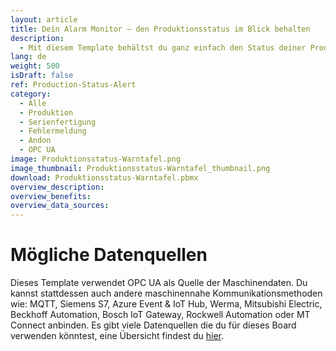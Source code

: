 ```yaml
---
layout: article
title: Dein Alarm Monitor – den Produktionsstatus im Blick behalten
description: 
  - Mit diesem Template behältst du ganz einfach den Status deiner Produktion im Blick. Nutze es zum effizienten Monitoring deiner Maschinen und lass dir Störungen, sowie die Art der Fehlermeldung in Echtzeit anzeigen. Durch die blitzschnelle Kommunikation des Problems und die eindeutige Darstellung der Alarmierung in Signalfarben werden Probleme schneller behoben und Ausfallzeiten verkürzt, was kostbare Ressourcen spart. Template jetzt herunterladen und Produktionsprozesse optimieren!
lang: de
weight: 500
isDraft: false
ref: Production-Status-Alert
category:
  - Alle
  - Produktion
  - Serienfertigung
  - Fehlermeldung
  - Andon
  - OPC UA
image: Produktionsstatus-Warntafel.png
image_thumbnail: Produktionsstatus-Warntafel_thumbnail.png
download: Produktionsstatus-Warntafel.pbmx
overview_description:
overview_benefits:
overview_data_sources:
---
```

# Mögliche Datenquellen
Dieses Template verwendet OPC UA als Quelle der Maschinendaten. Du kannst stattdessen auch andere maschinennahe Kommunikationsmethoden wie: MQTT, Siemens S7, Azure Event & IoT Hub, Werma, Mitsubishi Electric, Beckhoff Automation, Bosch IoT Gateway, Rockwell Automation oder MT Connect anbinden. Es gibt viele Datenquellen die du für dieses Board verwenden könntest, eine Übersicht findest du [hier](https://peakboard.com/schnittstellen/).
